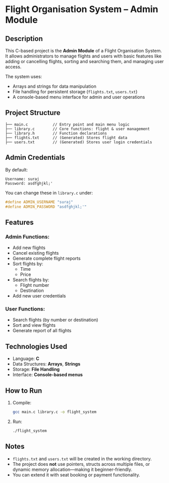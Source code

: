 
# Flight Organisation System – Admin Module

## Description
This C-based project is the **Admin Module** of a Flight Organisation System. It allows administrators to manage flights and users with basic features like adding or cancelling flights, sorting and searching them, and managing user access.

The system uses:
- Arrays and strings for data manipulation
- File handling for persistent storage (`flights.txt`, `users.txt`)
- A console-based menu interface for admin and user operations

##  Project Structure

```
├── main.c           // Entry point and main menu logic
├── library.c        // Core functions: flight & user management
├── library.h        // Function declarations
├── flights.txt      // (Generated) Stores flight data
├── users.txt        // (Generated) Stores user login credentials
```

## Admin Credentials
By default:
```
Username: suraj
Password: asdfghjkl;'
```
You can change these in `library.c` under:
```c
#define ADMIN_USERNAME "suraj"
#define ADMIN_PASSWORD "asdfghjkl;'"
```

## Features

### Admin Functions:
- Add new flights
- Cancel existing flights
- Generate complete flight reports
- Sort flights by:
  - Time
  - Price
- Search flights by:
  - Flight number
  - Destination
- Add new user credentials

### User Functions:
- Search flights (by number or destination)
- Sort and view flights
- Generate report of all flights

## Technologies Used
- Language: **C**
- Data Structures: **Arrays**, **Strings**
- Storage: **File Handling**
- Interface: **Console-based menus**

## How to Run

1. Compile:
   ```bash
   gcc main.c library.c -o flight_system
   ```

2. Run:
   ```bash
   ./flight_system
   ```

## Notes

- `flights.txt` and `users.txt` will be created in the working directory.
- The project does **not** use pointers, structs across multiple files, or dynamic memory allocation—making it beginner-friendly.
- You can extend it with seat booking or payment functionality.
